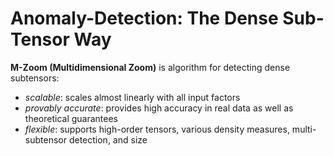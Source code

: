 # Anomaly-Detection: The Dense Sub-Tensor Way

**M-Zoom (Multidimensional Zoom)** is algorithm for detecting dense subtensors:
 * *scalable*: scales almost linearly with all input factors
 * *provably accurate*: provides high accuracy in real data as well as theoretical guarantees
 * *flexible*: supports high-order tensors, various density measures, multi-subtensor detection, and size 